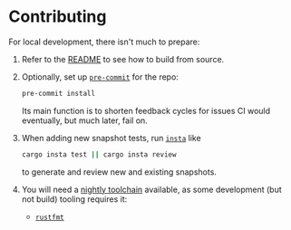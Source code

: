 # Contributing

For local development, there isn't much to prepare:

1. Refer to the [README](README.md#cargo-compile-from-source) to see how to build from
   source.
2. Optionally, set up
   [`pre-commit`](https://pre-commit.com/#3-install-the-git-hook-scripts) for the repo:

   ```bash
   pre-commit install
   ```

   Its main function is to shorten feedback cycles for issues CI would eventually, but
   much later, fail on.
3. When adding new snapshot tests, run [`insta`](https://crates.io/crates/cargo-insta)
   like

   ```bash
   cargo insta test || cargo insta review
   ```

   to generate and review new and existing snapshots.
4. You will need a [nightly
   toolchain](https://rust-lang.github.io/rustup/concepts/channels.html#working-with-nightly-rust)
   available, as some development (but not build) tooling requires it:
   - [`rustfmt`](./rustfmt.toml)
